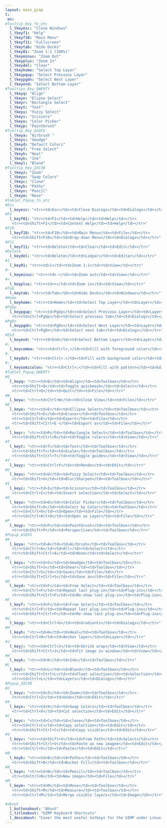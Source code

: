 ```yaml
---
layout: main_gimp
t:
 en:
#Tooltip_Key_fn_etc
  l_tkeyesc: "Close Windows"
  l_tkeyf1: "Help"
  l_tkeyf10: "Main Menu"
  l_tkeyf11: "Fullscreen"
  l_tkeytab: "Hide Docks"
  l_tkey01: "Zoom 1:1 (100%)"
  l_tkeyminus: "Zoom Out"
  l_tkeyplus: "Zoom In"
  l_tkeydel: "Clear"
  l_tkeyhome: "Select Top Layer"
  l_tkeypgup: "Select Previous Layer"
  l_tkeypgdn: "Select Next Layer"
  l_tkeyend: "Select Bottom Layer"
#Tooltips_Key_QWERTY
  l_tkeyq: "Align"
  l_tkeye: "Elipse Select"
  l_tkeyr: "Rectangle Select"
  l_tkeyt: "Text"
  l_tkeyu: "Fuzzy Select"
  l_tkeyi: "Scissors"
  l_tkeyo: "Color Picker"
  l_tkeyp: "Paintbrush"
#Tooltip_Key_ASDFG
  l_tkeya: "Airbrush "
  l_tkeys: "Smudge"
  l_tkeyd: "Default Colors"
  l_tkeyf: "Free Select"
  l_tkeyh: "Heal"
  l_tkeyk: "Ink"
  l_tkeyl: "Blend"
#Tooltip_Key_ZXCVB
  l_tkeyz: "Zoom"
  l_tkeyx: "Swap Colors"
  l_tkeyc: "Clone"
  l_tkeyb: "Paths"
  l_tkeyn: "Pencil"
  l_tkeym: "Move"
#Tablet_Popup_fn_etc
#Esc
  l_keyesc: "<tr><td>Esc</td><td>Close Dialogs</td><td>Dialogs</td></tr>"
#F1
  l_keyf01: "<tr><td>F1</td><td>Help</td><td>Help</td></tr>
   <tr><td>Shift+F1</td><td>Context Help</td><td>Help</td></tr>"
#F10
  l_keyf10: "<tr><td>F10</td><td>Main Menu</td><td>File</td></tr>
   <tr><td>Shift+F10</td><td>Drop-down Menu</td><td>Dialogs</td></tr>"
#F11
  l_keyf11: "<tr><td>Delete</td><td>Clear</td><td>Edit</td></tr>"
#Delete
  l_keydel: "<tr><td>Delete</td><td>Limpar</td><td>Editar</td></tr>"
#1
  l_key01: "<tr><td>1</td><td>Zoom 1:1</td><td>View</td></tr>"
#-
  l_keyminus: "<tr><td>-</td><td>Zoom out</td><td>View</td></tr>"
#+
  l_keyplus: "<tr><td>+</td><td>Zoom in</td><td>View</td></tr>"
#Tab
  l_keytab: "<tr><td>Tab</td><td>Hide Docks</td><td>Windows</td></tr>"
#Home
  l_keyhome: "<tr><td>Home</td><td>Select Top Layer</td><td>Layer</td></tr>"
#PgUp
  l_keypgup: "<tr><td>PgUp</td><td>Select Previous Layer</td><td>Layer</td></tr>
   <tr><td>Ctrl+PgUp</td><td>Select previous tab</td><td>Dialogs</td></tr>"
#PgDn
  l_keypgdn: "<tr><td>PgDn</td><td>Select Next Layer</td><td>Layer</td></tr>	
   <tr><td>Ctrl+PgDn</td><td>Select next tab</td><td>Dialogs</td></tr>"
#End
  l_keyend: "<tr><td>End</td><td>Select Bottom Layer</td><td>Layer</td></tr>"
#,
  l_keycomma: "<tr><td>Ctrl+,</td><td>Fill with foreground color</td><td>Edit</td></tr>"
#.
  l_keydot: "<tr><td>Ctrl+.</td><td>Fill with background color</td><td>Edit</td></tr>"
#;
  l_keysemicolon: "<tr><td>Ctrl+;</td><td>Fill with pattern</td><td>Edit</td></tr>"
#Tablet_Popup_QWERTY
#Q
  l_keyq: "<tr><td>Q</td><td>Align</td><td>Toolbox</td></tr>
   <tr><td>Shift+Q</td><td>Toggle quickmask</td><td>Select</td></tr>	
   <tr><td>Ctrl+Q</td><td>Quit</td><td>File</td></tr>"
#W
  l_keyw: "<tr><td>Ctrl+W</td><td>Close View</td><td>File</td></tr>"
#E
  l_keye: "<tr><td>E</td><td>Ellipse Select</td><td>Toolbox</td></tr>
   <tr><td>Shift+E</td><td>Eraser</td><td>Toolbox</td></tr>
   <tr><td>Ctrl+E</td><td>Export</td><td>File</td></tr>
   <tr><td>Shift+Ctrl+E </td><td>Export as</td><td>File</td></tr>"
#R
  l_keyr: "<tr><td>R</td><td>Rectangle Select</td><td>Toolbox</td></tr>
   <tr><td>Shift+Ctrl+R</td><td>Toggle rulers</td><td>View</td></tr>"
#T
  l_keyt: "<tr><td>T</td><td>Text</td><td>Toolbox</td></tr>
   <tr><td>Shift+T</td><td>Scale</td><td>Toolbox</td></tr>
   <tr><td>Shift+Ctrl+T</td><td>Toggle guides</td><td>View</td></tr>"
#Y
  l_keyy: "<tr><td>Ctrl+Y</td><td>Rendo</td><td>Edit</td></tr>"
#U
  l_keyu: "<tr><td>U</td><td>Fuzzy Select</td><td>Toolbox</td></tr>
   <tr><td>Shift+U</td><td>Blur/Sharpen</td><td>Toolbox</td></tr>"
#I
  l_keyi: "<tr><td>I</td><td>Scissors</td><td>Toolbox</td></tr>
   <tr><td>Ctrl+I</td><td>Invert selection</td><td>Select</td></tr>"
#O
  l_keyo: "<tr><td>O</td><td>Color Picker</td><td>Toolbox</td></tr>
   <tr><td>Shift+O</td><td>Select by Color</td><td>Toolbox</td></tr>
   <tr><td>Ctrl+O</td><td>Open</td><td>File</td></tr>
   <tr><td>Ctrl+Alt+O</td><td>Open as Layer</td><td>File</td></tr>"
#P
  l_keyp: "<tr><td>P</td><td>Paintbrush</td><td>Toolbox</td></tr>
   <tr><td>Shift+P</td><td>Perspective</td><td>Toolbox</td></tr>"
#Popup_ASDFG
#A
  l_keya: "<tr><td>A</td><td>Airbrush</td><td>Toolbox</td></tr>
   <tr><td>Ctrl+A</td><td>All</td><td>Select</td></tr>	
   <tr><td>Shift+Ctrl+A</td><td>None</td><td>Select</td></tr>"
#S
  l_keys: "<tr><td>S</td><td>Smudge</td><td>Toolbox</td></tr>	
   <tr><td>Shift+S</td><td>Shear</td><td>Toolbox</td></tr>
   <tr><td>Ctrl+S</td><td>Save</td><td>File</td></tr>
   <tr><td>Shift+Ctrl+S</td><td>Save as</td><td>File</td></tr>"
#D
  l_keyd: "<tr><td>F</td><td>Free Select</td><td>Toolbox</td></tr>
   <tr><td>Ctrl+F</td><td>Repeat last plug-in</td><td>Plug-ins</td></tr>	
   <tr><td>Shift+Ctrl+F</td><td>Re-show last plug-in</td><td>Plug-ins</td></tr>"
#F
  l_keyf: "<tr><td>F</td><td>Free Select</td><td>Toolbox</td></tr>
   <tr><td>Ctrl+F</td><td>Repeat last plug-in</td><td>Plug-ins</td></tr>	
   <tr><td>Shift+Ctrl+F</td><td>Re-show last plug-in</td><td>Plug-ins</td></tr>"
#G
  l_keyg: "<tr><td>Ctrl+G</td><td>Gradients</td><td>Dialogs</td></tr>"
#H
  l_keyh: "<tr><td>H</td><td>Heal</td><td>Toolbox</td></tr>
   <tr><td>Ctrl+H</td><td>Anchor layer</td><td>Layer</td></tr>"
#J
  l_keyj: "<tr><td>Ctrl+J</td><td>Shrink wrap</td><td>View</td></tr>
   <tr><td>Shift+­Ctrl+J</td><td>Fit image in window</td><td>View</td></tr>"
#K
  l_keyk: "<tr><td>K</td><td>Ink</td><td>Toolbox</td></tr>"	
#L
  l_keyl: "<tr><td>L</td><td>Blend</td><td>Toolbox</td></tr>	
   <tr><td>Shift+Ctrl+L</td><td>Float selection</td><td>Selection</td></tr>	
   <tr><td>Ctrl+L</td><td>Layers</td><td>Dialogs</td></tr>"
#Popup_ZXCVB
#Z
  l_keyz: "<tr><td>Z</td><td>Zoom</td><td>Toolbox</td></tr>
   <tr><td>Ctrl+Z</td><td>Undo</td><td>Edit</td></tr>"
#X
  l_keyx: "<tr><td>X</td><td>Swap Colors</td><td>Toolbox</td></tr>
   <tr><td>Ctrl+X</td><td>Cut selection</td><td>Edit</td></tr>"
#C
  l_keyc: "<tr><td>C</td><td>clone</td><td>Toolbox</td></tr>
   <tr><td>Ctrl+C</td><td>Copy selection</td><td>Edit</td></tr>
   <tr><td>Shift+Ctrl+C</td><td>Copy visible</td><td>Edit</td></tr>"
#V
  l_keyv: "<tr><td>Shift+V</td><td>From Path</td><td>Select</td></tr>
   <tr><td>Shift+Ctrl+V</td><td>Paste as new imagee</td><td>Edit</td></tr>
   <tr><td>Ctrl+V</td><td>Paste</td><td>Edit</td></tr>"
#B
  l_keyb: "<tr><td>B</td><td>Paths</td><td>Toolbox</td></tr>
   <tr><td>Shift+B</td><td>Bucket Fill</td><td>Toolbox</td></tr>"
#N
  l_keyn: "<tr><td>N</td><td>Pencil</td><td>Toolbox</td></tr>
   <tr><td>Ctrl+N</td><td>New image</td><td>File</td></tr>"
#M
  l_keym: "<tr><td>M</td><td>Move</td><td>Toolbox</td></tr>
   <tr><td>Shift+M</td><td>Measure</td><td>Toolbox</td></tr>
   <tr><td>Ctrl+M</td><td>Merge visible layers</td><td>Image</td></tr>"

#about
  l_buttonabout: "About"
  l_titleabout: "GIMP Keyboard Shortcuts"
  l_descabout: "Cover the most useful hotkeys for the GIMP under Linux. All keys can be assigned individually: Edit / Preferences / interface / keyboard shortcuts."
---
```



